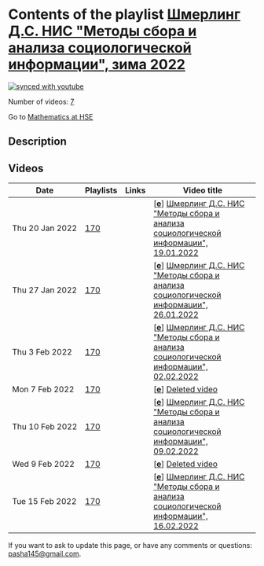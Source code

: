 # Contents of the playlist [Шмерлинг Д.С. НИС "Методы сбора и анализа социологической информации", зима 2022](https://www.youtube.com/playlist?list=PLq3E5oubNNoCOmM2JuY5VKY1cxWlB-b-6)

[![synced with youtube](https://img.shields.io/github/last-commit/mathphysschool/mathphysschool.github.io/autoupdate1?label=synced%20with%20youtube)](https://github.com/mathphysschool/mathphysschool.github.io/commits/autoupdate1)

Number of videos: [7](#videos)

Go to [Mathematics at HSE](../README.md)

## Description



## Videos

|Date|Playlists|Links|Video title|
|---|---|---|---|
| Thu&nbsp;20&nbsp;Jan&nbsp;2022 | [170](../playlists/170 "Шмерлинг Д.С. НИС &#34;Методы сбора и анализа социологической информации&#34;, зима 2022") |  | [[**e**](https://studio.youtube.com/video/RvY1TXQODzU/edit "Edit")] [Шмерлинг Д.С. НИС &#34;Методы сбора и анализа социологической информации&#34;, 19.01.2022](https://www.youtube.com/watch?v=RvY1TXQODzU&list=PLq3E5oubNNoCOmM2JuY5VKY1cxWlB-b-6) |
| Thu&nbsp;27&nbsp;Jan&nbsp;2022 | [170](../playlists/170 "Шмерлинг Д.С. НИС &#34;Методы сбора и анализа социологической информации&#34;, зима 2022") |  | [[**e**](https://studio.youtube.com/video/WNVGP8eoeg0/edit "Edit")] [Шмерлинг Д.С. НИС &#34;Методы сбора и анализа социологической информации&#34;, 26.01.2022](https://www.youtube.com/watch?v=WNVGP8eoeg0&list=PLq3E5oubNNoCOmM2JuY5VKY1cxWlB-b-6) |
| Thu&nbsp;3&nbsp;Feb&nbsp;2022 | [170](../playlists/170 "Шмерлинг Д.С. НИС &#34;Методы сбора и анализа социологической информации&#34;, зима 2022") |  | [[**e**](https://studio.youtube.com/video/U6gQwh0KzX0/edit "Edit")] [Шмерлинг Д.С. НИС &#34;Методы сбора и анализа социологической информации&#34;, 02.02.2022](https://www.youtube.com/watch?v=U6gQwh0KzX0&list=PLq3E5oubNNoCOmM2JuY5VKY1cxWlB-b-6) |
| Mon&nbsp;7&nbsp;Feb&nbsp;2022 | [170](../playlists/170 "Шмерлинг Д.С. НИС &#34;Методы сбора и анализа социологической информации&#34;, зима 2022") |  | [[**e**](https://studio.youtube.com/video/iZEx_wCuoFE/edit "Edit")] [Deleted video](https://www.youtube.com/watch?v=iZEx_wCuoFE&list=PLq3E5oubNNoCOmM2JuY5VKY1cxWlB-b-6 "This video is unavailable.") |
| Thu&nbsp;10&nbsp;Feb&nbsp;2022 | [170](../playlists/170 "Шмерлинг Д.С. НИС &#34;Методы сбора и анализа социологической информации&#34;, зима 2022") |  | [[**e**](https://studio.youtube.com/video/IGEX7USDsLE/edit "Edit")] [Шмерлинг Д.С. НИС &#34;Методы сбора и анализа социологической информации&#34;, 09.02.2022](https://www.youtube.com/watch?v=IGEX7USDsLE&list=PLq3E5oubNNoCOmM2JuY5VKY1cxWlB-b-6) |
| Wed&nbsp;9&nbsp;Feb&nbsp;2022 | [170](../playlists/170 "Шмерлинг Д.С. НИС &#34;Методы сбора и анализа социологической информации&#34;, зима 2022") |  | [[**e**](https://studio.youtube.com/video/-pd7jbMB9uE/edit "Edit")] [Deleted video](https://www.youtube.com/watch?v=-pd7jbMB9uE&list=PLq3E5oubNNoCOmM2JuY5VKY1cxWlB-b-6 "This video is unavailable.") |
| Tue&nbsp;15&nbsp;Feb&nbsp;2022 | [170](../playlists/170 "Шмерлинг Д.С. НИС &#34;Методы сбора и анализа социологической информации&#34;, зима 2022") |  | [[**e**](https://studio.youtube.com/video/bGR6NmIM6V4/edit "Edit")] [Шмерлинг Д.С. НИС &#34;Методы сбора и анализа социологической информации&#34;, 16.02.2022](https://www.youtube.com/watch?v=bGR6NmIM6V4&list=PLq3E5oubNNoCOmM2JuY5VKY1cxWlB-b-6) |


 If you want to ask to update this page, or have any comments or questions: <pasha145@gmail.com>.